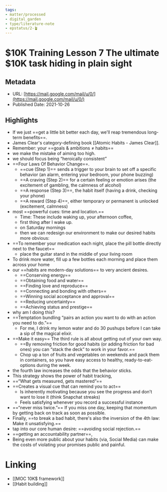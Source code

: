 ```yaml
---
tags: 
- matter/processed
- digital_garden
- type/literature-note
- epstatus/2-🪴
---
```

# $10K Training Lesson 7 The ultimate $10K task hiding in plain sight

## Metadata
* URL: [https://mail.google.com/mail/u/0/](https://mail.google.com/mail/u/0/)
* Published Date: 2021-10-26

## Highlights
* If we just ==get a little bit better each day, we'll reap tremendous long-term benefits==.
* James Clear's category-defining book [[Atomic Habits - James Clear]]. 
* Remember: your ==goals & ambitions ≠ habits==
* we make the mistake of aiming too high.
* we should focus being “heroically consistent”
* ==Four Laws Of Behavior Change==.
	* ==cue (Step 1)== sends a trigger to your brain to set off a specific behavior (an alarm, entering your bedroom, your phone buzzing)
	* ==A craving (Step 2)== for a certain feeling or emotion arises (the excitement of gambling, the calmness of alcohol)
	* ==A response (Step 3)==, the habit itself (having a drink, checking your phone)
	* ==A reward (Step 4)==, either temporary or permanent is unlocked (excitement, calmness)
* most ==powerful cues: time and location.==
	* Time: These include waking up, your afternoon coffee,
	* first thing after I wake up.
	* on Saturday mornings
	* then we can redesign our environment to make our desired habits more obvious:
* ==To remember your medication each night, place the pill bottle directly next to the faucet==
	* place the guitar stand in the middle of your living room
* To drink more water, fill up a few bottles each morning and place them across your home
* our ==habits are modern-day solutions== to very ancient desires.
	* ==Conserving energy== 
	* ==Obtaining food and water== 
	* ==Finding love and reproduce== 
	* ==Connecting and bonding with others== 
	* ==Winning social acceptance and approval== 
	* ==Reducing uncertainty== 
	* ==Achieving status and prestige==
* why am I doing this?
* ==Temptation bundling “pairs an action you want to do with an action you need to do.”==
	* For me, I drink my lemon water and do 30 pushups before I can take a sip of the magical elixir.
* ==Make it easy== The third rule is all about getting out of your own way.
	* ==By removing friction for good habits (or adding friction for bad ones) you can “stack the deck” to work in your favor.==
	* Chop up a ton of fruits and vegetables on weekends and pack them in containers, so you have easy access to healthy, ready-to-eat-options during the week.
* the fourth law increases the odds that the behavior sticks.
* This strategy shows the power of habit tracking,
* ==“What gets measured, gets mastered”==
* ==Creates a visual cue that can remind you to act==
	* Is inherently motivating because you see the progress and don’t want to lose it (think Snapchat streaks)
	* Feels satisfying whenever you record a successful instance
* ==“never miss twice.”== If you miss one day, keeping that momentum by getting back on track as soon as possible.
* Finally, ==to break a bad habit, there's also the inversion of the 4th law: Make it unsatisfying.==
* tap into our core human desire: ==avoiding social rejection.==
* ==getting an accountability partner==,
* Being even more public about your habits (via, Social Media) can make the costs of violating your promises public and painful.

# Linking
+ [[MOC 10K$ framework]]
+ [[Habit building]]